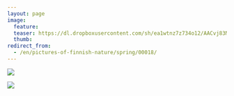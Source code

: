 ```yaml
---
layout: page
image:
  feature:
  teaser: https://dl.dropboxusercontent.com/sh/ea1wtnz7z734o12/AACvj83M7kwYHHF63ozXL0aWa/luontokuvat/kev%C3%A4t/DSC05103-245px.jpg
  thumb:
redirect_from:
  - /en/pictures-of-finnish-nature/spring/00018/
---
```


[![](https://dl.dropboxusercontent.com/sh/ea1wtnz7z734o12/AACGb7S5sieE9xdH29FilEZ-a/luontokuvat/kev%C3%A4t/DSC05096-800px.jpg)](https://dl.dropboxusercontent.com/sh/ea1wtnz7z734o12/AACiNhGW0m7y9kFuhq3FSzh9a/luontokuvat/kev%C3%A4t/DSC05096.jpg)

[![](https://dl.dropboxusercontent.com/sh/ea1wtnz7z734o12/AADfNCHaN6gR6GiX3ynYuOMFa/luontokuvat/kev%C3%A4t/DSC05103-800px.jpg)](https://dl.dropboxusercontent.com/sh/ea1wtnz7z734o12/AAD4m-ohP0rrTMg3xrNG5ndba/luontokuvat/kev%C3%A4t/DSC05103.jpg)
